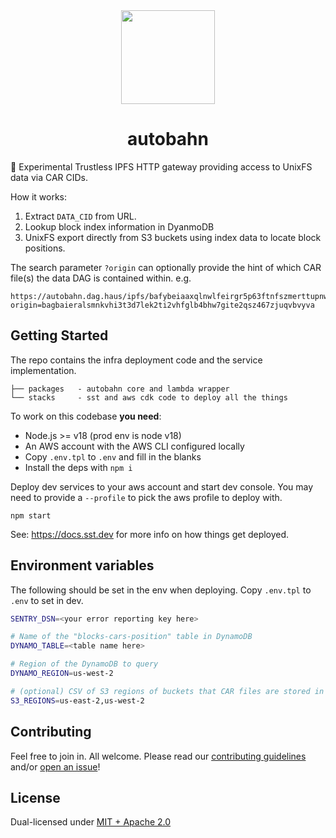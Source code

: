 <div align="center">
  <img src="https://bafybeicrttclnbsndlwv7p4ijzlsx7zzchkk3ahsc4slptfpwk73aicibe.ipfs.w3s.link/logo-autobahn.png" width="150" />
  <h1>autobahn</h1>
</div>

🧪 Experimental Trustless IPFS HTTP gateway providing access to UnixFS data via CAR CIDs.

How it works:

1. Extract `DATA_CID` from URL.
1. Lookup block index information in DyanmoDB
1. UnixFS export directly from S3 buckets using index data to locate block positions.

The search parameter `?origin` can optionally provide the hint of which CAR file(s) the data DAG is contained within. e.g.

```
https://autobahn.dag.haus/ipfs/bafybeiaaxqlnwlfeirgr5p63ftnfszmerttupnwrim52h4zv2tfpntbjdy/data.txt?origin=bagbaieralsmnkvhi3t3d7lek2ti2vhfglb4bhw7gite2qsz467zjuqvbvyva
```

## Getting Started

The repo contains the infra deployment code and the service implementation.

```
├── packages   - autobahn core and lambda wrapper
└── stacks     - sst and aws cdk code to deploy all the things
```

To work on this codebase **you need**:

- Node.js >= v18 (prod env is node v18)
- An AWS account with the AWS CLI configured locally
- Copy `.env.tpl` to `.env` and fill in the blanks
- Install the deps with `npm i`

Deploy dev services to your aws account and start dev console. You may need to provide a `--profile` to pick the aws profile to deploy with.

```console
npm start
```

See: https://docs.sst.dev for more info on how things get deployed.


## Environment variables

The following should be set in the env when deploying. Copy `.env.tpl` to `.env` to set in dev.

```sh
SENTRY_DSN=<your error reporting key here>

# Name of the "blocks-cars-position" table in DynamoDB
DYNAMO_TABLE=<table name here>

# Region of the DynamoDB to query
DYNAMO_REGION=us-west-2

# (optional) CSV of S3 regions of buckets that CAR files are stored in
S3_REGIONS=us-east-2,us-west-2
```

## Contributing

Feel free to join in. All welcome. Please read our [contributing guidelines](https://github.com/web3-storage/autobahn/blob/main/CONTRIBUTING.md) and/or [open an issue](https://github.com/web3-storage/autobahn/issues)!

## License

Dual-licensed under [MIT + Apache 2.0](https://github.com/web3-storage/autobahn/blob/main/LICENSE.md)
